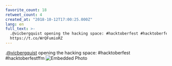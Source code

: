 ```yaml
---
favorite_count: 18
retweet_count: 4
created_at: "2018-10-12T17:00:25.000Z"
lang: en
full_text: >-
  .@vicbergquist opening the hacking space: #hacktoberfest #hacktoberfestffm
  https://t.co/WrQFumioRZ
---
```


.[@vicbergquist](https://twitter.com/vicbergquist) opening the hacking space:
#hacktoberfest #hacktoberfestffm
![Embedded Photo](https://twitter-media-coderbyheart.s3.eu-north-1.amazonaws.com/1050793321571016704-DpUq8k9X4AEDmt1.jpg)

